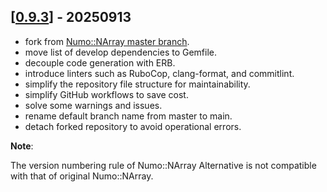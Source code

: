 ## [[0.9.3](https://github.com/yoshoku/numo-narray-alt/compare/95c0525...725e090)] - 20250913

- fork from [Numo::NArray master branch](https://github.com/ruby-numo/numo-narray/tree/95c05257349b954c027c2284834408736244662a).
- move list of develop dependencies to Gemfile.
- decouple code generation with ERB.
- introduce linters such as RuboCop, clang-format, and commitlint.
- simplify the repository file structure for maintainability.
- simplify GitHub workflows to save cost.
- solve some warnings and issues.
- rename default branch name from master to main.
- detach forked repository to avoid operational errors.

**Note**:

The version numbering rule of Numo::NArray Alternative is not compatible with that of original Numo::NArray.
